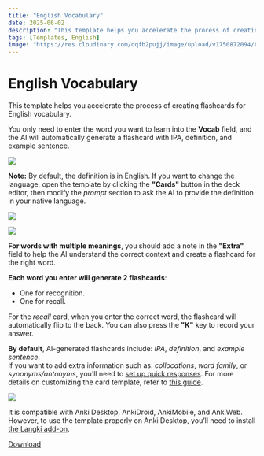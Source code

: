 ```yaml
---
title: "English Vocabulary"
date: 2025-06-02
description: "This template helps you accelerate the process of creating flashcards for English vocabulary."
tags: [Templates, English]
image: "https://res.cloudinary.com/dqfb2pujj/image/upload/v1750872094/Langki/j5nfqgtm6bpxuev93ztl.png"
---
```


# English Vocabulary

This template helps you accelerate the process of creating flashcards for English vocabulary.

<!--truncate-->

You only need to enter the word you want to learn into the **Vocab** field, and the AI will automatically generate a flashcard with IPA, definition, and example sentence.

![](https://res.cloudinary.com/dqfb2pujj/image/upload/v1750875212/Langki/wjsy7ddljsljzzsah1tx.gif)

**Note:** By default, the definition is in English. If you want to change the language, open the template by clicking the **"Cards"** button in the deck editor, then modify the _prompt_ section to ask the AI to provide the definition in your native language.

![](https://res.cloudinary.com/dqfb2pujj/image/upload/v1750492139/Langki/wpl2vsguarqindjfryqj.png)

![](https://res.cloudinary.com/dqfb2pujj/image/upload/v1750872270/Langki/ecxo8hahpnowhnaursgq.png)

**For words with multiple meanings**, you should add a note in the **"Extra"** field to help the AI understand the correct context and create a flashcard for the right word.

**Each word you enter will generate 2 flashcards**:

- One for recognition.
- One for recall.

For the _recall_ card, when you enter the correct word, the flashcard will automatically flip to the back. You can also press the **"K"** key to record your answer.

**By default**, AI-generated flashcards include: _IPA_, _definition_, and _example sentence_.  
If you want to add extra information such as: _collocations_, _word family_, or _synonyms/antonyms_, you’ll need to [set up quick responses](https://langki.net/docs/langki_configuration#suggested-responses). For more details on customizing the card template, refer to [this guide](https://langki.net/docs/langki_configuration).

![](https://res.cloudinary.com/dqfb2pujj/image/upload/v1750872639/Langki/hulrrhol6ol6nyoii1ia.png)

It is compatible with Anki Desktop, AnkiDroid, AnkiMobile, and AnkiWeb. However, to use the template properly on Anki Desktop, you’ll need to install [the Langki add-on](https://ankiweb.net/shared/info/1400986563).

<a href="https://drive.google.com/file/d/14KOJLMcXpPP5lieXhk-dHXKxB3qCHFC8/view?usp=sharing" target="_blank" class="download-btn">
  Download
</a>
